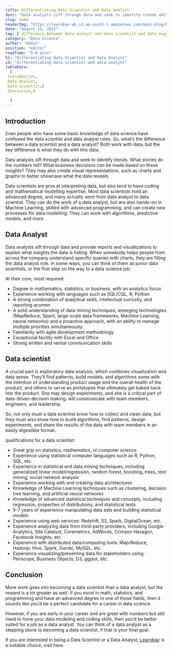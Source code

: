 ```yaml
---
title: Differentiating Data Scientist and Data Analyst
desc: "Data analysts sift through data and seek to identify trends while Data scientists are pros at interpreting data, but also tend to have coding and mathematical modelling expertise."
slug: home
headerImg: "https://learnbay-wb.s3.ap-south-1.amazonaws.com/main-blog/blog/diff1.jpg"
date: "August 14, 2022"
tag: [ difference between data analyst and data scientist and data engineer, Data Scientist v/s Data Analyst, difference between data science and data analytics with example, data analyst vs data scientist, data scientist and data analyst difference, data analyst and data scientist course, difference between data scientist and data analyst ]
category: "Data Science"
author: "Admin"
position: "editor"
readTime: "5-6 mins"
h1: "Differentiating Data Scientist and Data Analyst"
id: "differentiating-data-scientist-and-data-analyst"
tableData:
  [
 Introduction,
 Data Analyst,
 Data scientist,ß
 Conclusion,ß
    
  ]
---
```


## Introduction

Even people who have some basic knowledge of data science have confused the data scientist and data analyst roles. So, what’s the difference between a data scientist and a data analyst? Both work with data, but the key difference is what they do with this data.

Data analysts sift through data and seek to identify trends. What stories do the numbers tell? What business decisions can be made based on these insights? They may also create visual representations, such as charts and graphs to better showcase what the data reveals.

Data scientists are pros at interpreting data, but also tend to have coding and mathematical modelling expertise. Most data scientists hold an advanced degree, and many actually went from data analyst to data scientist. They can do the work of a data analyst, but are also hands-on in Machine Learning, skilled with advanced programming, and can create new processes for data modelling. They can work with algorithms, predictive models, and more.


## Data Analyst

Data analysts sift through data and provide reports and visualizations to explain what insights the data is hiding. When somebody helps people from across the company understand specific queries with charts, they are filling the data analyst role. In some ways, you can think of them as junior data scientists, or the first step on the way to a data science job.

At their core, most required:



* Degree in mathematics, statistics, or business, with an analytics focus
* Experience working with languages such as SQL/CQL, R, Python
* A strong combination of analytical skills, intellectual curiosity, and reporting acumen
* A solid understanding of data mining techniques, emerging technologies (MapReduce, Spark, large-scale data frameworks, Machine Learning, neural networks) and a proactive approach, with an ability to manage multiple priorities simultaneously.
* Familiarity with agile development methodology
* Exceptional facility with Excel and Office
* Strong written and verbal communication skills


## Data scientist

A crucial part is exploratory data analysis, which combines visualization and data sense. They’ll find patterns, build models, and algorithms some with the intention of understanding product usage and the overall health of the product, and others to serve as prototypes that ultimately get baked back into the product. She may design experiments, and she is a critical part of data-driven decision making. will communicate with team members, engineers, and leadership.

So, not only must a data scientist know how to collect and clean data, but they must also know how to build algorithms, find patterns, design experiments, and share the results of the data with team members in an easily digestible format.

qualifications for a data scientist:



* Great grip on statistics, mathematics, or computer science
* Experience using statistical computer languages such as R, Python, SQL, etc.
* Experience in statistical and data mining techniques, including generalized linear model/regression, random forest, boosting, trees, text mining, social network analysis
* Experience working with and creating data architectures
* Knowledge of Machine Learning techniques such as clustering, decision tree learning, and artificial neural networks
* Knowledge of advanced statistical techniques and concepts, including regression, properties of distributions, and statistical tests
* 5-7 years of experience manipulating data sets and building statistical models
* Experience using web services: Redshift, S3, Spark, DigitalOcean, etc.
* Experience analyzing data from third-party providers, including Google Analytics, Site Catalyst, Coremetrics, AdWords, Crimson Hexagon, Facebook Insights, etc.
* Experience with distributed data/computing tools: Map/Reduce, Hadoop, Hive, Spark, Gurobi, MySQL, etc.
* Experience visualizing/presenting data for stakeholders using: Periscope, Business Objects, D3, ggplot, etc.


## Conclusion

More work goes into becoming a data scientist than a data analyst, but the reward is a lot greater as well. If you excel in math, statistics, and programming and have an advanced degree in one of those fields, then it sounds like you’d be a perfect candidate for a career in data science.

However, if you are early in your career and are great with numbers but still need to hone your data modeling and coding skills, then you’d be better suited for a job as a data analyst. You can think of a data analyst as a stepping stone to becoming a data scientist, if that is your final goal.

If you are interested in being a Data Scientist or a Data Analyst, <a href="http://learnbay.co/" target="_blank">Learnbay</a> is a suitable choice, visit here.
